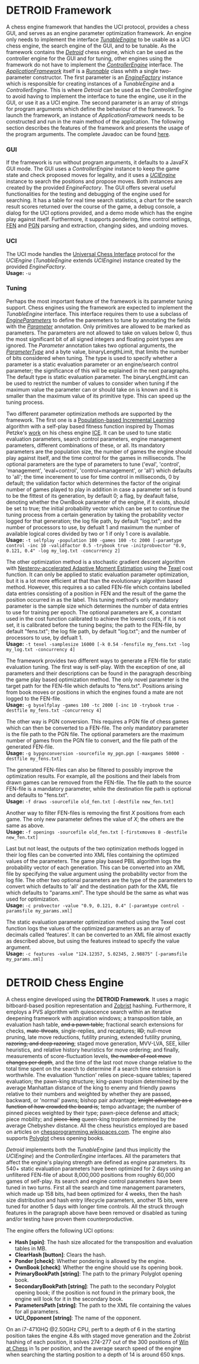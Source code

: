 # DETROID Framework
A chess engine framework that handles the UCI protocol, provides a chess GUI, and serves as an engine parameter optimization framework. An engine only needs to implement the interface [*TunableEngine*](http://viktorc.github.io/DETROID/net/viktorc/detroid/framework/tuning/TunableEngine.html) to be usable as a UCI chess engine, the search engine of the GUI, and to be tunable. As the framework contains the [*Detroid*](http://viktorc.github.io/DETROID/net/viktorc/detroid/engine/Detroid.html) chess engine, which can be used as the controller engine for the GUI and for tuning, other engines using the framework do not have to implement the [*ControllerEngine*](http://viktorc.github.io/DETROID/net/viktorc/detroid/framework/validation/ControllerEngine.html) interface. The [*ApplicationFramework*](http://viktorc.github.io/DETROID/net/viktorc/detroid/framework/ApplicationFramework.html) itself is a [*Runnable*](https://docs.oracle.com/javase/8/docs/api/java/lang/Runnable.html) class whith a single two-parameter constructor. The first parameter is an [*EngineFactory*](http://viktorc.github.io/DETROID/net/viktorc/detroid/framework/EngineFactory.html) instance which is responsible for creating instances of a *TunableEngine* and a *ControllerEngine*. This is where *Detroid* can be used as the *ControllerEngine* to avoid having to implement the interface to tune the engine, use it in the GUI, or use it as a UCI engine. The second parameter is an array of strings for program arguments which define the behaviour of the framework. To launch the framework, an instance of *ApplicationFramework* needs to be constructed and run in the main method of the application. The following section describes the features of the framework and presents the usage of the program arguments. The complete Javadoc can be found [here](http://viktorc.github.io/DETROID/).

### GUI ###
If the framework is run without program arguments, it defaults to a JavaFX GUI mode. The GUI uses a *ControllerEngine* instance to keep the game state and check proposed moves for legality, and it uses a [*UCIEngine*](http://viktorc.github.io/DETROID/net/viktorc/detroid/framework/uci/UCIEngine.html) instance to search the positions and propose moves. Both instances are created by the provided *EngineFactory*. The GUI offers several useful functionalities for the testing and debugging of the engine used for searching. It has a table for real time search statistics, a chart for the search result scores returned over the course of the game, a debug console, a dialog for the UCI options provided, and a demo mode which has the engine play against itself. Furthermore, it supports pondering, time control settings, [FEN](https://en.wikipedia.org/wiki/Forsyth%E2%80%93Edwards_Notation) and [PGN](https://en.wikipedia.org/wiki/Portable_Game_Notation) parsing and extraction, changing sides, and undoing moves.

### UCI ###
The UCI mode handles the [Universal Chess Interface](http://wbec-ridderkerk.nl/html/UCIProtocol.html) protocol for the *UCIEngine* (*TunableEngine* extends *UCIEngine*) instance created by the provided *EngineFactory*.  
**Usage:** `-u`

### Tuning ###
Perhaps the most important feature of the framework is its parameter tuning support. Chess engines using the framework are expected to implement the *TunableEngine* interface. This interface requires them to use a subclass of [*EngineParameters*](http://viktorc.github.io/DETROID/net/viktorc/detroid/framework/tuning/EngineParameters.html) to define the paremeters to tune by annotating the fields with the [*Parameter*](http://viktorc.github.io/DETROID/net/viktorc/detroid/framework/tuning/Parameter.html) annotation. Only primitives are allowed to be marked as parameters. The parameters are not allowed to take on values below 0, thus the most significant bit of all signed integers and floating point types are ignored. The *Parameter* annotation takes two optional arguments, the [*ParameterType*](http://viktorc.github.io/DETROID/net/viktorc/detroid/framework/tuning/ParameterType.html) and a byte value, binaryLengthLimit, that limits the number of bits considered when tuning. The type is used to specify whether a parameter is a static evaluation parameter or an engine/search control parameter; the significance of this will be explained in the next paragraphs. The default type is static evaluation parameter. The binaryLengthLimit can be used to restrict the number of values to consider when tuning if the maximum value the parameter can or should take on is known and it is smaller than the maximum value of its primitive type. This can speed up the tuning process.

Two different parameter optimization methods are supported by the framework. The first one is a [Population-based Incremental Learning](http://citeseerx.ist.psu.edu/viewdoc/summary?doi=10.1.1.61.8554) algorithm with a self-play based fitness function inspired by Thomas Petzke's [work](http://macechess.blogspot.co.at/2013/03/population-based-incremental-learning.html) on his chess engine [ICE](http://www.fam-petzke.de/cp_ice_en.shtml). It can be used to tune static evaluation parameters, search control parameters, engine management parameters, different combinations of these, or all. Its mandatory parameters are the population size, the number of games the engine should play against itself, and the time control for the games in milliseconds. The optional parameters are the type of parameters to tune ('eval', 'control', 'management', 'eval+control', 'control+management', or 'all') which defaults to 'all'; the time incerement to use for time control in milliseconds, 0 by default; the validation factor which determines the factor of the original number of games played to play in addition in case a parameter set is found to be the fittest of its generation, by default 0; a flag, by deafault false, denoting whether the OwnBook parameter of the engine, if it exists, should be set to true; the initial probability vector which can be set to continue the tuning process from a certain generation by taking the probability vector logged for that generation; the log file path, by default "log.txt"; and the number of processors to use, by defualt 1 and maximum the number of available logical cores divided by two or 1 if only 1 core is available.  
**Usage:** `-t selfplay -population 100 -games 100 -tc 2000 [-paramtype control -inc 10 -validfactor 0.5 -trybook true -initprobvector "0.9, 0.121, 0.4" -log my_log.txt -concurrency 2]`

The other optimization method is a stochastic gradient descent algorithm with [Nesterov-accelerated Adaptive Moment Estimation](http://cs229.stanford.edu/proj2015/054_report.pdf) using the [Texel](https://chessprogramming.wikispaces.com/Texel's+Tuning+Method) cost function. It can only be applied to static evaluation parameter optimization, but it is a lot more efficient at that than the evolutionary algorithm based method. However, this requires a so called FEN-file which contains labelled data entries consisting of a position in FEN and the result of the game the position occurred in as the label. This tuning method's only mandatory parameter is the sample size which determines the number of data entries to use for training per epoch. The optional parameters are K, a constant used in the cost function calibrated to achieve the lowest costs, if it is not set, it is calibrated before the tuning begins; the path to the FEN-file, by default "fens.txt"; the log file path, by default "log.txt"; and the number of processors to use, by defualt 1.  
**Usage:** `-t texel -samplesize 16000 [-k 0.54 -fensfile my_fens.txt -log my_log.txt -concurrency 4]`

The framework provides two different ways to generate a FEN-file for static evaluation tuning. The first way is self-play. With the exception of one, all parameters and their descriptions can be found in the paragraph describing the game play based optimization method. The only novel parameter is the target path for the FEN-file which defaults to "fens.txt". Positions arising from book moves or positions in which the engines found a mate are not logged to the FEN-file.  
**Usage:** `-g byselfplay -games 100 -tc 2000 [-inc 10 -trybook true -destfile my_fens.txt -concurrency 4]`

The other way is PGN conversion. This requires a PGN file of chess games which can then be converted to a FEN-file. The only mandatory parameter is the file path to the PGN file. The optional parameters are the maximum number of games from the PGN file to convert, and the file path of the generated FEN-file.  
**Usage:** `-g bypgnconversion -sourcefile my_pgn.pgn [-maxgames 50000 -destfile my_fens.txt]`

The generated FEN-files can also be filtered to possibly improve the optimization results. For example, all the positions and their labels from drawn games can be removed from the FEN-file. The file path to the source FEN-file is a mandatory parameter, while the destination file path is optional and defaults to "fens.txt".  
**Usage:** `-f draws -sourcefile old_fen.txt [-destfile new_fen.txt]`

Another way to filter FEN-files is removing the first *X* positions from each game. The only new parameter defines the value of *X*; the others are the same as above.  
**Usage:** `-f openings -sourcefile old_fen.txt [-firstxmoves 8 -destfile new_fen.txt]`

Last but not least, the outputs of the two optimization methods logged in their log files can be converted into XML files containing the optimized values of the parameters. The game play based PBIL algorithm logs the probability vector of each generation. This can be converted into an XML file by specifying the value argument using the probability vector from the log file. The other two optional parameters are the type of the parameters to convert which defaults to 'all' and the destination path for the XML file which defaults to "params.xml". The type should be the same as what was used for optimization.  
**Usage:** `-c probvector -value "0.9, 0.121, 0.4" [-paramtype control -paramsfile my_params.xml]`

The static evaluation parameter optimization method using the Texel cost function logs the values of the optimized parameters as an array of decimals called 'features'. It can be converted to an XML file almost exactly as described above, but using the features instead to specify the value argument.  
**Usage:** `-c features -value "124.12357, 5.02345, 2.98875" [-paramsfile my_params.xml]`

# DETROID Chess Engine
A chess engine developed using the **DETROID Framework**. It uses a magic bitboard-based position representation and [Zobrist](https://en.wikipedia.org/wiki/Zobrist_hashing) hashing. Furthermore, it employs a PVS algorithm with quiescence search within an iterative deepening framework with aspiration windows; a transposition table, an evaluation hash table, <del>and a pawn table</del>; fractional search extensions for checks, <del>mate-threats</del>, single-replies, and recaptures; <del>IID</del>; null-move pruning, late move reductions, futility pruning, extended futility pruning, <del>razoring, and deep razoring</del>; staged move generation, MVV-LVA, SEE, killer heuristics, and relative history heuristics for move ordering; and finally, measurements of score-fluctuation levels, <del>the number of root move changes per depth</del>, and the time of the last root move change relative to the total time spent on the search to determine if a search time extension is worthwhile. The evaluation 'function' relies on piece-square tables; tapered evaluation; the pawn-king structure; king-pawn tropism determined by the average Manhattan distance of the king to enemy and friendly pawns relative to their numbers and weighted by whether they are passed, backward, or 'normal' pawns; bishop pair advantage; <del>knight advantage as a function of how crowded the board is</del>; tempo advantage; the number of pinned pieces weighted by their type; pawn-piece defense and attack; piece mobility; and <del>piece-king</del> queen-king tropism determined by the average Chebyshev distance. All the chess heuristics employed are based on articles on [chessprogramming.wikispaces.com](https://chessprogramming.wikispaces.com). The engine also supports [Polyglot](http://wbec-ridderkerk.nl/html/details1/PolyGlot.html) chess opening books.

*Detroid* implements both the *TunableEngine* (and thus implicitly the *UCIEngine*) and the *ControllerEngine* interfaces. All the parameters that affect the engine's playing strength are defined as engine parameters. Its 540+ static evaluation parameters have been optimized for 2 days using an unfiltered FEN-file of about 8,000,000 positions from roughly 60,000 games of self-play. Its search and engine control parameters have been tuned in two turns. First all the search and time management parameters, which made up 158 bits, had been optimized for 4 weeks, then the hash size distribution and hash entry lifecycle parameters, another 15 bits, were tuned for another 5 days with longer time controls. All the struck through features in the paragraph above have been removed or disabled as tuning and/or testing have proven them counterproductive.

The engine offers the following UCI options:
* **Hash [spin]**: The hash size allocated for the transposition and evaluation tables in MB.
* **ClearHash [button]**: Clears the hash.
* **Ponder [check]**: Whether pondering is allowed by the engine.
* **OwnBook [check]**: Whether the engine should use its opening book.
* **PrimaryBookPath [string]**: The path to the primary Polyglot opening book.
* **SecondaryBookPath [string]**: The path to the secondary Polyglot opening book; if the position is not found in the primary book, the engine will look for it in the secondary book.
* **ParametersPath [string]**: The path to the XML file containing the values for all parameters.
* **UCI_Opponent [string]**: The name of the opponent.

On an i7-4710HQ @2.50GHz CPU, perft to a depth of 6 in the starting position takes the engine 4.8s with staged move generation and the Zobrist hashing of each position, it solves 274-277 out of the 300 positions of [Win at Chess](https://chessprogramming.wikispaces.com/Win+at+Chess) in 1s per position, and the average search speed of the engine when searching the starting position to a depth of 14 is around 650 knps.
